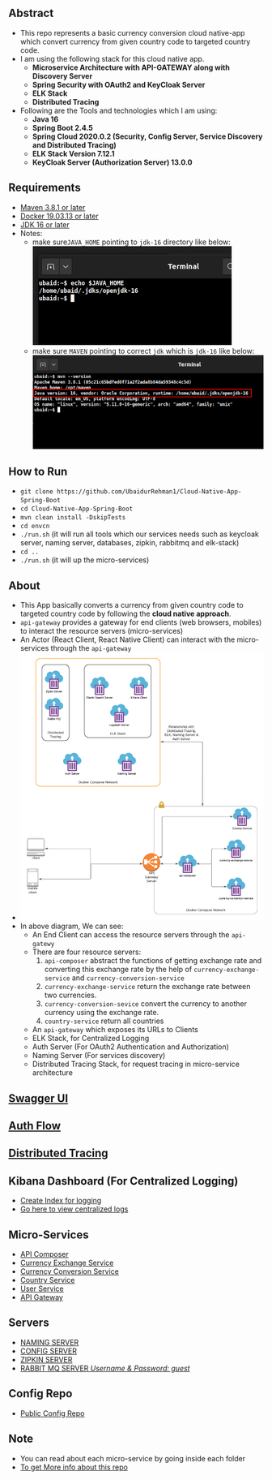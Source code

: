 Abstract
--------
- This repo represents a basic currency conversion cloud native-app which convert currency from given country code to targeted country code.
- I am using the following stack for this cloud native app.   
    - **Microservice Architecture with API-GATEWAY along with Discovery Server**
    - **Spring Security with OAuth2 and KeyCloak Server**
    - **ELK Stack**
    - **Distributed Tracing**
- Following are the Tools and technologies which I am using:
  - **Java 16**
  - **Spring Boot 2.4.5**
  - **Spring Cloud 2020.0.2 (Security, Config Server, Service Discovery and Distributed Tracing)**
  - **ELK Stack Version 7.12.1**
  - **KeyCloak Server (Authorization Server) 13.0.0**
    
Requirements
-----------
- [Maven 3.8.1 or later](resource/install-require-softwares.md#install-maven-and-jdk-16)
- [Docker 19.03.13 or later](resource/install-require-softwares.md#install-docker)
- [JDK 16 or later](resource/install-require-softwares.md#install-maven-and-jdk-16)
- Notes: 
    - make sure`JAVA_HOME` pointing to `jdk-16` directory like below:
        ![JAVA HOME](resource/java-home.png)
    - make sure `MAVEN` pointing to correct `jdk` which is `jdk-16` like below:
        ![mvn --version](resource/mvn-version.png)
        
How to Run
----------
- `git clone https://github.com/UbaidurRehman1/Cloud-Native-App-Spring-Boot`
- `cd Cloud-Native-App-Spring-Boot`
- `mvn clean install -DskipTests`
- `cd envcn`
- `./run.sh` (it will run all tools which our services needs such as keycloak server, naming server, databases, zipkin, rabbitmq and elk-stack)
- `cd ..`
- `./run.sh` (it will up the micro-services)


About
----
- This App basically converts a currency from given country code to targeted country code by following the **cloud native approach**.
- `api-gateway` provides a gateway for end clients (web browsers, mobiles) to interact the resource servers (micro-services) 
- An Actor (React Client, React Native Client) can interact with the micro-services through the `api-gateway`
- ![Micro Service Architecture](resource/3cnAuthFlow.png)
- In above diagram, We can see:
    - An End Client can access the resource servers through the `api-gatewy`
    - There are four resource servers:
      1. `api-composer` abstract the functions of getting exchange rate and converting this exchange rate by the help of `currency-exchange-service` and `currency-conversion-service`
      2. `currency-exchange-service` return the exchange rate between two currencies.
      3. `currency-conversion-sevice` convert the currency to another currency using the exchange rate.
      4. `country-service` return all countries
    - An `api-gateway` which exposes its URLs to Clients
    - ELK Stack, for Centralized Logging
    - Auth Server (For OAuth2 Authentication and Authorization)
    - Naming Server (For services discovery)
    - Distributed Tracing Stack, for request tracing in micro-service architecture
  

[Swagger UI](resource/how-to-use-swagger.md)
----------

[Auth Flow](resource/auth/auth-flow.md)
----------

[Distributed Tracing](http://localhost:9411/zipkin/)
-------------------

Kibana Dashboard (For Centralized Logging)
------------------------------------------
- [Create Index for logging](resource/create-index-for-logging.md)
- [Go here to view centralized logs](http://localhost:5601/app/discover#)


Micro-Services
--------------
-   [API Composer](http://localhost:8755/swagger-ui/index.html?urls.primaryName=api-composer)
-   [Currency Exchange Service](http://localhost:8755/swagger-ui/index.html?urls.primaryName=currency-exchange-service)
-   [Currency Conversion Service](http://localhost:8755/swagger-ui/index.html?urls.primaryName=currency-conversion-service)
-   [Country Service](http://localhost:8755/swagger-ui/index.html?urls.primaryName=country-service)
-   [User Service](http://localhost:8755/swagger-ui/index.html?urls.primaryName=user-service)
-   [API Gateway](http://localhost:8755/actuator/health)

Servers
-------
-   [NAMING SERVER](http://localhost:8761/)
-   [CONFIG SERVER](http://localhost:8888/actuator/health)
-   [ZIPKIN SERVER](http://localhost:9411/zipkin/)
-   [RABBIT MQ SERVER *Username & Password: guest*](http://localhost:15672/)

Config Repo
-----------
- [Public Config Repo](https://github.com/UbaidurRehman1/public-repo)

Note
----
- You can read about each micro-service by going inside each folder
- [To get More info about this repo](moreinfo.md)
